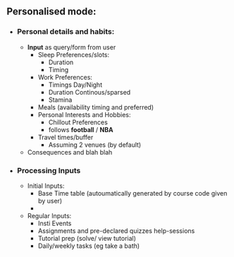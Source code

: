 ## Personalised mode:
* ### Personal details and habits:
    * **Input** as query/form from user
        * Sleep Preferences/slots:
            * Duration
            * Timing
        * Work Preferences:
            * Timings Day/Night
            * Duration Continous/sparsed
            * Stamina
        * Meals (availability timing and preferred)
        * Personal Interests and Hobbies:
            * Chillout Preferences
            * follows **football** / **NBA**
        * Travel times/buffer
            * Assuming 2 venues (by default)
    * Consequences and blah blah
* ### Processing Inputs
    * Initial Inputs:
        * Base Time table (autoumatically generated by course code                 given by user)
        * 
    * Regular Inputs:
        * Insti Events
        * Assignments and pre-declared quizzes help-sessions
        * Tutorial prep (solve/ view tutorial)
        * Daily/weekly tasks (eg take a bath)
